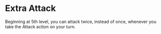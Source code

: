 # Extra Attack

Beginning at 5th level, you can attack twice, instead of once, whenever you take the Attack action on your turn.